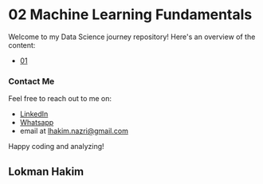 # 02 Machine Learning Fundamentals
Welcome to my Data Science journey repository! Here's an overview of the content:

- [01 ](https://github.com/lokmanTech/)
  


### Contact Me
Feel free to reach out to me on:

- [LinkedIn](https://www.linkedin.com/in/lhakimnazri/)
- [Whatsapp](https://wa.me/+60102115249)
- email at lhakim.nazri@gmail.com

Happy coding and analyzing!

## Lokman Hakim
